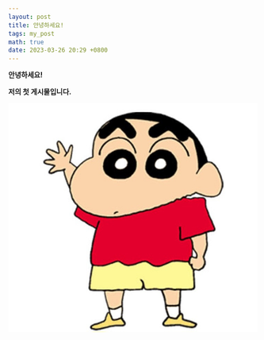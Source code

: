 ```yaml
---
layout: post
title: 안녕하세요!
tags: my_post
math: true
date: 2023-03-26 20:29 +0800
---
```


<strong>안녕하세요! 

저의 첫 게시물입니다.

![jjanggoo](./images/jjanggo.jpg)
